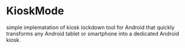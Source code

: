 # KioskMode
simple implematation of kiosk lockdown tool for Android that quickly transforms any Android tablet or smartphone into a dedicated Android kiosk.
